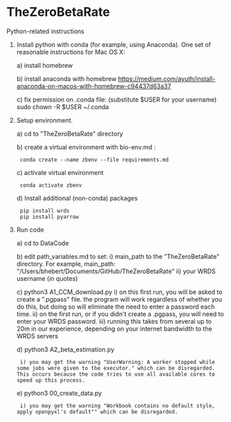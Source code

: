 # TheZeroBetaRate


Python-related instructions

1) Install python with conda (for example, using Anaconda). One set of reasonable instructions for Mac OS X:

	a) install homebrew
	
	b) install anaconda with homebrew
		https://medium.com/ayuth/install-anaconda-on-macos-with-homebrew-c94437d63a37

	c) fix permission on .conda file: (substitute $USER for your username)
		sudo chown -R $USER ~/.conda
	
		
2) Setup environment.

	a) cd to "TheZeroBetaRate" directory

	b) create a virtual environment with bio-env.md :
	
		conda create --name zbenv --file requirements.md
	
	c) activate virtual environment
	
		conda activate zbenv

	d) Install additional (non-conda) packages

		pip install wrds
		pip install pyarrow
	
3) Run code

	a) cd to DataCode
	
	b) edit path_variables.md to set:
		i) main_path to the "TheZeroBetaRate" directory. For example,
			 main_path: "/Users/bhebert/Documents/GitHub/TheZeroBetaRate"
		ii) your WRDS username (in quotes)
	
	c) python3 A1_CCM_download.py 
		i) on this first run, you will be asked to create a ".pgpass" file. the program will work regardless of whether you do this, but doing so will eliminate the need to enter a password each time.
		ii) on the first run, or if you didn't create a .pgpass, you will need to enter your WRDS password.
		iii) running this takes from several up to 20m in our experience, depending on your internet bandwidth to the WRDS servers
	
	d) python3 A2_beta_estimation.py
	
		i) you may get the warning "UserWarning: A worker stopped while some jobs were given to the executor." which can be disregarded. This occurs because the code tries to use all available cores to speed up this process.
	
	e) python3 00_create_data.py

		i) you may get the warning "Workbook contains no default style, apply openpyxl's default"" which can be disregarded.